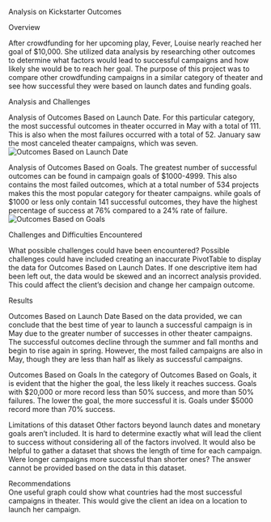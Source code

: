 Analysis on Kickstarter Outcomes

Overview 

After crowdfunding for her upcoming play, Fever, Louise nearly reached her goal of $10,000.  She utilized data analysis by researching other outcomes to determine what factors would lead to successful campaigns and how likely she would be to reach her goal.  The purpose of this project was to compare other crowdfunding campaigns in a similar category of theater and see how successful they were based on launch dates and funding goals.

Analysis and Challenges

Analysis of Outcomes Based on Launch Date. 
For this particular category, the most successful outcomes in theater occurred in May with a total of 111.  This is also when the most failures occurred with a total of 52. January saw the most canceled theater campaigns, which was seven. 
![Outcomes Based on Launch Date](https://user-images.githubusercontent.com/100445222/157942611-27f1f92e-2434-4919-bad3-d9e37ec9d301.png)

Analysis of Outcomes Based on Goals. 
The greatest number of successful outcomes can be found in campaign goals of $1000-4999. This also contains the most failed outcomes, which at a total number of 534 projects makes this the most popular category for theater campaigns. while goals of $1000 or less only contain 141 successful outcomes, they have the highest percentage of success at 76% compared to a 24% rate of failure.
![Outcomes Based on Goals](https://user-images.githubusercontent.com/100445222/157942953-8974afe0-3da0-4b98-85f8-2eeb1de7a901.png)

Challenges and Difficulties Encountered

What possible challenges could have been encountered? 
Possible challenges could have included creating an inaccurate PivotTable to display the data for Outcomes Based on Launch Dates.  If one descriptive item had been left out, the data would be skewed and an incorrect analysis provided.  This could affect the client’s decision and change her campaign outcome.

Results

Outcomes Based on Launch Date
Based on the data provided, we can conclude that the best time of year to launch a successful campaign is in May due to the greater number of successes in other theater campaigns.  The successful outcomes decline through the summer and fall months and begin to rise again in spring.  However, the most failed campaigns are also in May, though they are less than half as likely as successful campaigns.

Outcomes Based on Goals
In the category of Outcomes Based on Goals, it is evident that the higher the goal, the less likely it reaches success.  Goals with $20,000 or more record less than 50% success, and more than 50% failures.  The lower the goal, the more successful it is.  Goals under $5000 record more than 70% success.

Limitations of this dataset
Other factors beyond launch dates and monetary goals aren’t included.  It is hard to determine exactly what will lead the client to success without considering all of the factors involved.  It would also be helpful to gather a dataset that shows the length of time for each campaign.  Were longer campaigns more successful than shorter ones?  The answer cannot be provided based on the data in this dataset.

Recommendations  
One useful graph could show what countries had the most successful campaigns in theater.  This would give the client an idea on a location to launch her campaign.  

